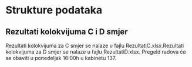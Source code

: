 # Strukture podataka

## Rezultati kolokvijuma C i D smjer

Rezultati kolokvijuma za C smjer se nalaze u fajlu RezultatiC.xlsx.Rezultati kolokvijuma za D smjer se nalaze u fajlu RezultatiD.xlsx. Pregeld radova će se obaviti u ponedeljak 16:00h u kabinetu 137.
